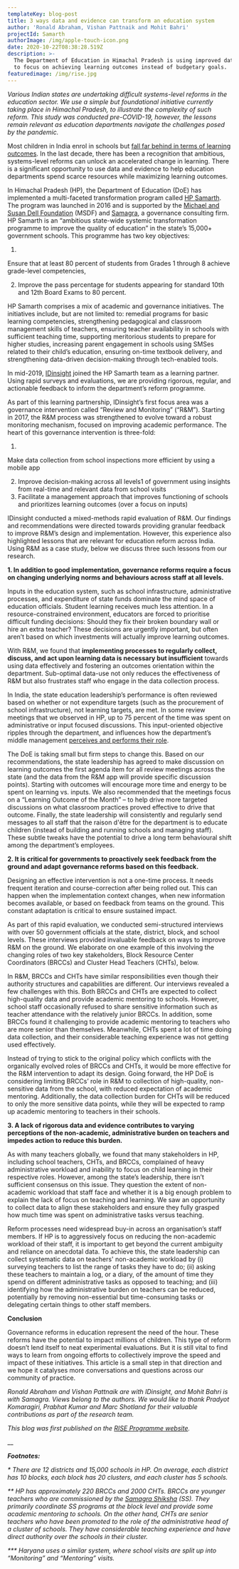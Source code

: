 ```yaml
---
templateKey: blog-post
title: 3 ways data and evidence can transform an education system
author: 'Ronald Abraham, Vishan Pattnaik and Mohit Bahri'
projectId: Samarth
authorImage: /img/apple-touch-icon.png
date: 2020-10-22T08:38:28.519Z
description: >-
  The Department of Education in Himachal Pradesh is using improved data systems
  to focus on achieving learning outcomes instead of budgetary goals.
featuredimage: /img/rise.jpg
---
```

_Various Indian states are undertaking difficult systems-level reforms in the education sector. We use a simple but foundational initiative currently taking place in Himachal Pradesh, to illustrate the complexity of such reform. This study was conducted pre-COVID-19, however, the lessons remain relevant as education departments navigate the challenges posed by the pandemic._

Most children in India enrol in schools but [fall far behind in terms of learning outcomes](https://www.livemint.com/Education/UIIkNL0sCVkSppf6RW4FbN/What-ASER-says-about-quality-of-learning-in-India.html). In the last decade, there has been a recognition that ambitious, systems-level reforms can unlock an accelerated change in learning. There is a significant opportunity to use data and evidence to help education departments spend scarce resources while maximizing learning outcomes.

In Himachal Pradesh (HP), the Department of Education (DoE) has implemented a multi-faceted transformation program called [HP Samarth](https://himachal.nic.in/index1.php?lang=1&dpt_id=16&level=0&linkid=4066&lid=13229). The program was launched in 2016 and is supported by the [Michael and Susan Dell Foundation](https://www.dell.org/) (MSDF) and [Samagra](https://www.samagragovernance.in/), a governance consulting firm. HP Samarth is an “ambitious state-wide systemic transformation programme to improve the quality of education” in the state’s 15,000+ government schools. This programme has two key objectives:

1. 

Ensure that at least 80 percent of students from Grades 1 through 8 achieve grade-level competencies,

2. Improve the pass percentage for students appearing for standard 10th and 12th Board Exams to 80 percent.

HP Samarth comprises a mix of academic and governance initiatives. The initiatives include, but are not limited to: remedial programs for basic learning competencies, strengthening pedagogical and classroom management skills of teachers, ensuring teacher availability in schools with sufficient teaching time, supporting meritorious students to prepare for higher studies, increasing parent engagement in schools using SMSes related to their child’s education, ensuring on-time textbook delivery, and strengthening data-driven decision-making through tech-enabled tools.

In mid-2019, [IDinsight](https://www.idinsight.org/) joined the HP Samarth team as a learning partner. Using rapid surveys and evaluations, we are providing rigorous, regular, and actionable feedback to inform the department’s reform programme.

As part of this learning partnership, IDinsight’s first focus area was a governance intervention called “Review and Monitoring” (“R&M”). Starting in 2017, the R&M process was strengthened to evolve toward a robust monitoring mechanism, focused on improving academic performance. The heart of this governance intervention is three-fold:

1. 

Make data collection from school inspections more efficient by using a mobile app

2. Improve decision-making across all levels1 of government using insights from real-time and relevant data from school visits
3. Facilitate a management approach that improves functioning of schools and prioritizes learning outcomes (over a focus on inputs)

IDinsight conducted a mixed-methods rapid evaluation of R&M. Our findings and recommendations were directed towards providing granular feedback to improve R&M’s design and implementation. However, this experience also highlighted lessons that are relevant for education reform across India. Using R&M as a case study, below we discuss three such lessons from our research.

**1. In addition to good implementation, governance reforms require a focus on changing underlying norms and behaviours across staff at all levels.**

Inputs in the education system, such as school infrastructure, administrative processes, and expenditure of state funds dominate the mind space of education officials. Student learning receives much less attention. In a resource-constrained environment, educators are forced to prioritise difficult funding decisions: Should they fix their broken boundary wall or hire an extra teacher? These decisions are urgently important, but often aren’t based on which investments will actually improve learning outcomes.

With R&M, we found that **implementing processes to regularly collect, discuss, and act upon learning data is necessary but insufficient** towards using data effectively and fostering an outcomes orientation within the department. Sub-optimal data-use not only reduces the effectiveness of R&M but also frustrates staff who engage in the data collection process.

In India, the state education leadership’s performance is often reviewed based on whether or not expenditure targets (such as the procurement of school infrastructure), not learning targets, are met. In some review meetings that we observed in HP, up to 75 percent of the time was spent on administrative or input focused discussions. This input-oriented objective ripples through the department, and influences how the department’s middle management [perceives and performs their role](http://pubdocs.worldbank.org/en/734301481774805564/The-Post-Office-Paradox-A-Case-Study-of-the-Block-Level-Education-Bureaucracy.pdf).

The DoE is taking small but firm steps to change this. Based on our recommendations, the state leadership has agreed to make discussion on learning outcomes the first agenda item for all review meetings across the state (and the data from the R&M app will provide specific discussion points). Starting with outcomes will encourage more time and energy to be spent on learning vs. inputs. We also recommended that the meetings focus on a “Learning Outcome of the Month” – to help drive more targeted discussions on what classroom practices proved effective to drive that outcome. Finally, the state leadership will consistently and regularly send messages to all staff that the raison d'être for the department is to educate children (instead of building and running schools and managing staff). These subtle tweaks have the potential to drive a long term behavioural shift among the department’s employees.

**2. It is critical for governments to proactively seek feedback from the ground and adapt governance reforms based on this feedback.**

Designing an effective intervention is not a one-time process. It needs frequent iteration and course-correction after being rolled out. This can happen when the implementation context changes, when new information becomes available, or based on feedback from teams on the ground. This constant adaptation is critical to ensure sustained impact.

As part of this rapid evaluation, we conducted semi-structured interviews with over 50 government officials at the state, district, block, and school levels. These interviews provided invaluable feedback on ways to improve R&M on the ground. We elaborate on one example of this involving the changing roles of two key stakeholders, Block Resource Center Coordinators (BRCCs) and Cluster Head Teachers (CHTs), below.

In R&M, BRCCs and CHTs have similar responsibilities even though their authority structures and capabilities are different. Our interviews revealed a few challenges with this. Both BRCCs and CHTs are expected to collect high-quality data and provide academic mentoring to schools. However, school staff occasionally refused to share sensitive information such as teacher attendance with the relatively junior BRCCs. In addition, some BRCCs found it challenging to provide academic mentoring to teachers who are more senior than themselves. Meanwhile, CHTs spent a lot of time doing data collection, and their considerable teaching experience was not getting used effectively.

Instead of trying to stick to the original policy which conflicts with the organically evolved roles of BRCCs and CHTs, it would be more effective for the R&M intervention to adapt its design. Going forward, the HP DoE is considering limiting BRCCs’ role in R&M to collection of high-quality, non-sensitive data from the school, with reduced expectation of academic mentoring. Additionally, the data collection burden for CHTs will be reduced to only the more sensitive data points, while they will be expected to ramp up academic mentoring to teachers in their schools.

**3. A lack of rigorous data and evidence contributes to varying perceptions of the non-academic, administrative burden on teachers and impedes action to reduce this burden.**

As with many teachers globally, we found that many stakeholders in HP, including school teachers, CHTs, and BRCCs, complained of heavy administrative workload and inability to focus on child learning in their respective roles. However, among the state’s leadership, there isn’t sufficient consensus on this issue. They question the extent of non-academic workload that staff face and whether it is a big enough problem to explain the lack of focus on teaching and learning. We saw an opportunity to collect data to align these stakeholders and ensure they fully grasped how much time was spent on administrative tasks versus teaching.

Reform processes need widespread buy-in across an organisation’s staff members. If HP is to aggressively focus on reducing the non-academic workload of their staff, it is important to get beyond the current ambiguity and reliance on anecdotal data. To achieve this, the state leadership can collect systematic data on teachers' non-academic workload by (i) surveying teachers to list the range of tasks they have to do; (ii) asking these teachers to maintain a log, or a diary, of the amount of time they spend on different administrative tasks as opposed to teaching; and (iii) identifying how the administrative burden on teachers can be reduced, potentially by removing non-essential but time-consuming tasks or delegating certain things to other staff members.

**Conclusion**

Governance reforms in education represent the need of the hour. These reforms have the potential to impact millions of children. This type of reform doesn’t lend itself to neat experimental evaluations. But it is still vital to find ways to learn from ongoing efforts to collectively improve the speed and impact of these initiatives. This article is a small step in that direction and we hope it catalyses more conversations and questions across our community of practice.

_Ronald Abraham and Vishan Pattnaik are with IDinsight, and Mohit Bahri is with Samagra. Views belong to the authors. We would like to thank Pradyot Komaragiri, Prabhat Kumar and Marc Shotland for their valuable contributions as part of the research team._

_This blog was first published on the_ [_RISE Programme website_](https://riseprogramme.org/blog/3-ways-data-evidence-transform-education-system)_._ 

__

_**Footnotes:**_

_\* There are 12 districts and 15,000 schools in HP. On average, each district has 10 blocks, each block has 20 clusters, and each cluster has 5 schools._

_\*\* HP has approximately 220 BRCCs and 2000 CHTs. BRCCs are younger teachers who are commissioned by the_ [_Samagra Shiksha_](http://samagra.mhrd.gov.in/) _(SS). They primarily coordinate SS programs at the block level and provide some academic mentoring to schools. On the other hand, CHTs are senior teachers who have been promoted to the role of the administrative head of a cluster of schools. They have considerable teaching experience and have direct authority over the schools in their cluster._

_\*\** Haryana uses a similar system, where school visits are split up into “Monitoring” and “Mentoring” visits._
